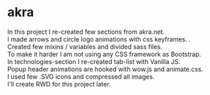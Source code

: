 # akra

In this project I re-created few sections from akra.net.<br>
I made arrows and circle logo animations with css keyframes. .<br>
Created few mixins / variables and divided sass files. <br>
To make it harder I am not using any CSS framework as Bootstrap. <br>
In technologies-section I re-created tab-list with Vanilla JS.<br>
Popup header animations are hooked with wow.js and animate.css.<br>
I used few .SVG icons and compressed all images.<br>
I'll create RWD for this project later.<br>

 
